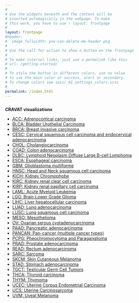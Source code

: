 ```yaml
---
#
# Use the widgets beneath and the content will be
# inserted automagically in the webpage. To make
# this work, you have to use › layout: frontpage
#
layout: frontpage
#header:
#  image_fullwidth: you-can-delete-me-header.png
#
# Use the call for action to show a button on the frontpage
#
# To make internal links, just use a permalink like this
# url: /getting-started/
#
# To style the button in different colors, use no value
# to use the main color or success, alert or secondary.
# To change colors see sass/_01_settings_colors.scss
#
permalink: /index.html
---
```

<div id="header-home">
    <div class="row">
        <div class="small-12 columns">
        </div><!-- /.medium-4.columns -->
    </div><!-- /.row -->
</div><!-- /#header-home -->

<p><strong>CRAVAT visualizations</strong></p>
<ul class="side-nav">
<li><a href="http://www.cravat.us/CRAVAT/job_detail.html?job_id=collintokheim_20180815_205745">ACC: Adrenocortical carcinoma</a></li>
<li><a href="http://www.cravat.us/CRAVAT/job_detail.html?job_id=collintokheim_20180815_205936">BLCA: Bladder Urothelial Carcinoma</a></li>
<li><a href="http://www.cravat.us/CRAVAT/job_detail.html?job_id=collintokheim_20180815_205945">BRCA: Breast invasive carcinoma</a></li>
<li><a href="http://www.cravat.us/CRAVAT/job_detail.html?job_id=collintokheim_20180815_210009">CESC: Cervical squamous cell carcinoma and endocervical adenocarcinoma</a></li>
<li><a href="http://www.cravat.us/CRAVAT/job_detail.html?job_id=collintokheim_20180815_210000">CHOL: Cholangiocarcinoma</a></li>
<li><a href="http://www.cravat.us/CRAVAT/job_detail.html?job_id=collintokheim_20180815_210104">COAD: Colon adenocarcinoma</a></li>
<li><a href="http://www.cravat.us/CRAVAT/job_detail.html?job_id=collintokheim_20180815_210049">DLBC: Lymphoid Neoplasm Diffuse Large B-cell Lymphoma</a></li>
<li><a href="http://www.cravat.us/CRAVAT/job_detail.html?job_id=collintokheim_20180815_210127">ESCA: Esophageal carcinoma</a></li>
<li><a href="http://www.cravat.us/CRAVAT/job_detail.html?job_id=collintokheim_20180815_210116">GBM: Glioblastoma multiforme</a></li>
<li><a href="http://www.cravat.us/CRAVAT/job_detail.html?job_id=collintokheim_20180815_210138">HNSC: Head and Neck squamous cell carcinoma</a></li>
<li><a href="http://www.cravat.us/CRAVAT/job_detail.html?job_id=collintokheim_20180815_210213">KICH: Kidney Chromophobe</a></li>
<li><a href="http://www.cravat.us/CRAVAT/job_detail.html?job_id=collintokheim_20180815_210149">KIRC: Kidney renal clear cell carcinoma</a></li>
<li><a href="http://www.cravat.us/CRAVAT/job_detail.html?job_id=collintokheim_20180815_210247">KIRP: Kidney renal papillary cell carcinoma</a></li>
<li><a href="http://www.cravat.us/CRAVAT/job_detail.html?job_id=collintokheim_20180815_210234">LAML: Acute Myeloid Leukemia</a></li>
<li><a href="http://www.cravat.us/CRAVAT/job_detail.html?job_id=collintokheim_20180815_210225">LGG: Brain Lower Grade Glioma</a></li>
<li><a href="http://www.cravat.us/CRAVAT/job_detail.html?job_id=collintokheim_20180815_210300">LIHC: Liver hepatocellular carcinoma</a></li>
<li><a href="http://www.cravat.us/CRAVAT/job_detail.html?job_id=collintokheim_20180815_210313">LUAD: Lung adenocarcinoma</a></li>
<li><a href="http://www.cravat.us/CRAVAT/job_detail.html?job_id=collintokheim_20180815_210339">LUSC: Lung squamous cell carcinoma</a></li>
<li><a href="http://www.cravat.us/CRAVAT/job_detail.html?job_id=collintokheim_20180815_210326">MESO: Mesothelioma</a></li>
<li><a href="http://www.cravat.us/CRAVAT/job_detail.html?job_id=collintokheim_20180815_210352">OV: Ovarian serous cystadenocarcinoma</a></li>
<li><a href="http://www.cravat.us/CRAVAT/job_detail.html?job_id=collintokheim_20180815_210401">PAAD: Pancreatic adenocarcinoma</a></li>
<li><a href="http://www.cravat.us/CRAVAT/job_detail.html?job_id=collintokheim_20180815_210424">PANCAN: Pan-cancer (multiple cancer types)</a></li>
<li><a href="http://www.cravat.us/CRAVAT/job_detail.html?job_id=collintokheim_20180815_210416">PCPG: Pheochromocytoma and Paraganglioma</a></li>
<li><a href="http://www.cravat.us/CRAVAT/job_detail.html?job_id=collintokheim_20180815_210447">PRAD: Prostate adenocarcinoma</a></li>
<li><a href="http://www.cravat.us/CRAVAT/job_detail.html?job_id=collintokheim_20180815_210439">READ: Rectum adenocarcinoma</a></li>
<li><a href="http://www.cravat.us/CRAVAT/job_detail.html?job_id=collintokheim_20180815_210432">SARC: Sarcoma</a></li>
<li><a href="http://www.cravat.us/CRAVAT/job_detail.html?job_id=collintokheim_20180815_210453">SKCM: Skin Cutaneous Melanoma</a></li>
<li><a href="http://www.cravat.us/CRAVAT/job_detail.html?job_id=collintokheim_20180815_210527">STAD: Stomach adenocarcinoma</a></li>
<li><a href="http://www.cravat.us/CRAVAT/job_detail.html?job_id=collintokheim_20180815_210517">TGCT: Testicular Germ Cell Tumors</a></li>
<li><a href="http://www.cravat.us/CRAVAT/job_detail.html?job_id=collintokheim_20180815_210507">THCA: Thyroid carcinoma</a></li>
<li><a href="http://www.cravat.us/CRAVAT/job_detail.html?job_id=collintokheim_20180815_210500">THYM: Thymoma</a></li>
<li><a href="http://www.cravat.us/CRAVAT/job_detail.html?job_id=collintokheim_20180815_210552">UCEC: Uterine Corpus Endometrial Carcinoma</a></li>
<li><a href="http://www.cravat.us/CRAVAT/job_detail.html?job_id=collintokheim_20180815_210542">UCS: Uterine Carcinosarcoma</a></li>
<li><a href="http://www.cravat.us/CRAVAT/job_detail.html?job_id=collintokheim_20180815_210535">UVM: Uveal Melanoma</a></li>
</ul>
